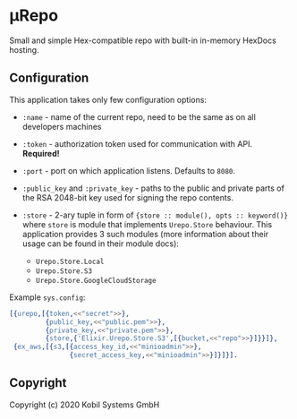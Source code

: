 # μRepo

Small and simple Hex-compatible repo with built-in in-memory HexDocs hosting.

## Configuration

This application takes only few configuration options:

- `:name` - name of the current repo, need to be the same as on all developers
  machines
- `:token` - authorization token used for communication with API. **Required!**
- `:port` - port on which application listens. Defaults to `8080`.
- `:public_key` and `:private_key` - paths to the public and private parts of
  the RSA 2048-bit key used for signing the repo contents.
- `:store` - 2-ary tuple in form of `{store :: module(), opts :: keyword()}`
  where `store` is module that implements `Urepo.Store` behaviour. This
  application provides 3 such modules (more information about their usage can be
  found in their module docs):

    + `Urepo.Store.Local`
    + `Urepo.Store.S3`
    + `Urepo.Store.GoogleCloudStorage`

Example `sys.config`:

```erlang
[{urepo,[{token,<<"secret">>},
         {public_key,<<"public.pem">>},
         {private_key,<<"private.pem">>},
         {store,{'Elixir.Urepo.Store.S3',[{bucket,<<"repo">>}]}}]},
 {ex_aws,[{s3,[{access_key_id,<<"minioadmin">>},
               {secret_access_key,<<"minioadmin">>}]}]}].
```

## Copyright

Copyright (c) 2020 Kobil Systems GmbH

